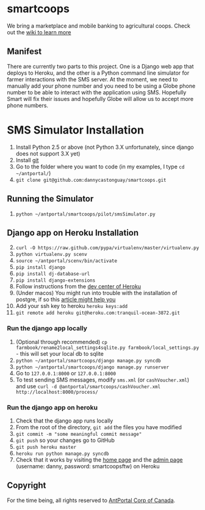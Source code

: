 # smartcoops

We bring a marketplace and mobile banking to agricultural coops. Check out the [wiki to learn more](http://github.com/dannycastonguay/smartcoops/wiki)

## Manifest

There are currently two parts to this project. One is a Django web app that deploys to Heroku, and the other is a Python command line simulator for farmer interactions with the SMS server. At the moment, we need to manually add your phone number and you need to be using a Globe phone number to be able to interact with the application using SMS. Hopefully Smart will fix their issues and hopefully Globe will allow us to accept more phone numbers.

# SMS Simulator Installation

1. Install Python 2.5 or above (not Python 3.X unfortunately, since django does not support 3.X yet)
1. Install [git](http://git-scm.com/downloads)
1. Go to the folder where you want to code (in my examples, I type `cd ~/antportal/`)
1. `git clone git@github.com:dannycastonguay/smartcoops.git`

## Running the Simulator

1. `python ~/antportal/smartcoops/pilot/smsSimulator.py`

## Django app on Heroku Installation

2. `curl -O https://raw.github.com/pypa/virtualenv/master/virtualenv.py`
1. `python virtualenv.py scenv`  
1. `source ~/antportal/scenv/bin/activate`
1. `pip install django`
1. `pip install dj-database-url`
1. `pip install django-extensions`
1. Follow instructions from the [dev center of Heroku](https://devcenter.heroku.com/articles/django)
1. (Under macos) You might run into trouble with the installation of postgre, if so this [article might help you](http://stackoverflow.com/questions/846383/problem-installing-pyscopg2-on-mac-os-x)
1. Add your ssh key to heroku `heroku keys:add` 
1. `git remote add heroku git@heroku.com:tranquil-ocean-3872.git`

### Run the django app locally

1. (Optional through recommended) `cp farmbook/rename2local_settings4sqlite.py farmbook/local_settings.py` - this will set your local db to sqlite
1. `python ~/antportal/smartcoops/django manage.py syncdb`
1. `python ~/antportal/smartcoops/django manage.py runserver`
1. Go to `127.0.0.1:8000` or `127.0.0.1:8000` 
1. To test sending SMS messages, modify `sms.xml` (or `cashVoucher.xml`) and use `curl -d @antportal/smartcoops/cashVoucher.xml http://localhost:8000/process/`

### Run the django app on heroku

1. Check that the django app runs locally
1. From the root of the directory, `git add` the files you have modified 
1. `git commit -m "some meaningful commit message"`
1. `git push` so your changes go to GitHub
1. `git push heroku master`
1. `heroku run python manage.py syncdb`
1. Check that it works by visiting the [home page](http://tranquil-ocean-3872.heroku.com) and the [admin page](http://tranquil-ocean-3872.heroku.com/admin) (username: danny, password: smartcoopsftw) on Heroku


## Copyright

For the time being, all rights reserved to [AntPortal Corp of Canada](http://www.antportal.com).

